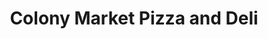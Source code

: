 ---
title: "Colony Market Pizza and Deli"
url: /roseburg/colony-market-pizza-and-deli/
shop: Lebensmittel
---